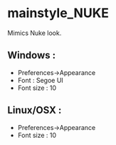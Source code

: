# mainstyle_NUKE

Mimics Nuke look.

## Windows : 
* Preferences->Appearance
* Font : Segoe UI
* Font size : 10

## Linux/OSX :
* Preferences->Appearance
* Font size : 10